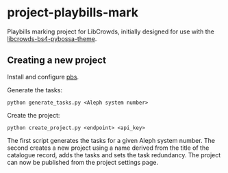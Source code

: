 # project-playbills-mark

Playbills marking project for LibCrowds, initially designed for use with the 
[libcrowds-bs4-pybossa-theme](https://github.com/LibCrowds/libcrowds-bs4-pybossa-theme).


## Creating a new project

Install and configure [pbs](https://github.com/Scifabric/pbs).

Generate the tasks:

```
python generate_tasks.py <Aleph system number>
```

Create the project:
```
python create_project.py <endpoint> <api_key>
```

The first script generates the tasks for a given Aleph system number. The second creates a new project using a name 
derived from the title of the catalogue record, adds the tasks and sets the task redundancy. The project can now be
published from the project settings page.